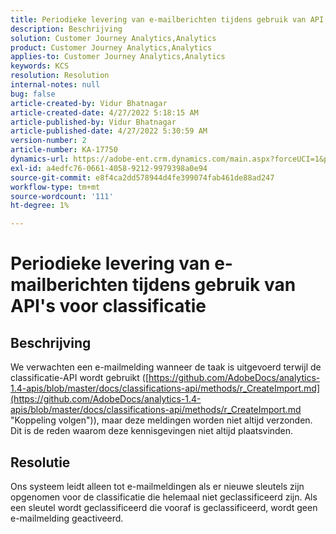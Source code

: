 ```yaml
---
title: Periodieke levering van e-mailberichten tijdens gebruik van API's voor classificatie
description: Beschrijving
solution: Customer Journey Analytics,Analytics
product: Customer Journey Analytics,Analytics
applies-to: Customer Journey Analytics,Analytics
keywords: KCS
resolution: Resolution
internal-notes: null
bug: false
article-created-by: Vidur Bhatnagar
article-created-date: 4/27/2022 5:18:15 AM
article-published-by: Vidur Bhatnagar
article-published-date: 4/27/2022 5:30:59 AM
version-number: 2
article-number: KA-17750
dynamics-url: https://adobe-ent.crm.dynamics.com/main.aspx?forceUCI=1&pagetype=entityrecord&etn=knowledgearticle&id=cb09486d-e9c5-ec11-a7b6-0022480a10ee
exl-id: a4edfc76-0661-4058-9212-9979398a0e94
source-git-commit: e8f4ca2dd578944d4fe399074fab461de88ad247
workflow-type: tm+mt
source-wordcount: '111'
ht-degree: 1%

---
```


# Periodieke levering van e-mailberichten tijdens gebruik van API&#39;s voor classificatie

## Beschrijving


We verwachten een e-mailmelding wanneer de taak is uitgevoerd terwijl de classificatie-API wordt gebruikt ([https://github.com/AdobeDocs/analytics-1.4-apis/blob/master/docs/classifications-api/methods/r_CreateImport.md](https://github.com/AdobeDocs/analytics-1.4-apis/blob/master/docs/classifications-api/methods/r_CreateImport.md "Koppeling volgen")), maar deze meldingen worden niet altijd verzonden. Dit is de reden waarom deze kennisgevingen niet altijd plaatsvinden.


## Resolutie


Ons systeem leidt alleen tot e-mailmeldingen als er nieuwe sleutels zijn opgenomen voor de classificatie die helemaal niet geclassificeerd zijn. Als een sleutel wordt geclassificeerd die vooraf is geclassificeerd, wordt geen e-mailmelding geactiveerd.
